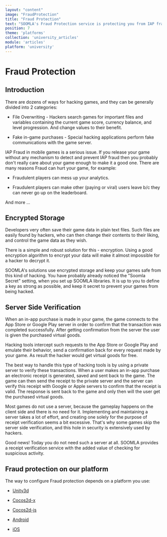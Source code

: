 ```yaml
---
layout: "content"
image: "FraudProtection"
title: "Fraud Protection"
text: "SOOMLA's Fraud Protection service is protecting you from IAP fraudsters. This document will explain how to integrate the service into your game and how it works."
position: 7
theme: 'platforms'
collection: 'university_articles'
module: 'articles'
platform: 'university'
---
```


# Fraud Protection

## Introduction

There are dozens of ways for hacking games, and they can be generally divided into 2 categories:

* File Overwriting - Hackers search games for important files and variables containing the current game score, currency
  balance, and level progression. And change values to their benefit.

* Fake in-game purchases - Special hacking applications perform fake communications with the game server.

IAP Fraud in mobile games is a serious issue. If you release your game without any mechanism to detect and prevent IAP fraud then you probably don't really care about your game enough to make it a good one. There are many reasons Fraud can hurt your game, for example:

* Fraudulent players can mess up your analytics.

* Fraudulent players can make other (paying or viral) users leave b/c they can never go up on the leaderboard.

And more ...

## Encrypted Storage

Developers very often save their game data in plain text files. Such files are easily found by hackers, who can then change
their contents to their liking, and control the game data as they wish.

There is a simple and robust solution for this - encryption. Using a good encryption algorithm to encrypt your data
will make it almost impossible for a hacker to decrypt it.

SOOMLA's solutions use encrypted storage and keep your games safe from this kind of hacking.
You have probably already noticed the "Soomla Secret" setting, when you set up SOOMLA libraries. It is up to you to define a key
as strong as possible, and keep it secret to prevent your games from being hacked.

## Server Side Verification

When an in-app purchase is made in your game, the game connects to the App Store or Google Play server in order to confirm that the transaction
was completed successfully. After getting confirmation from the server the user is given the purchased virtual goods.

Hacking tools intercept such requests to the App Store or Google Play and emulate their behavior, send a confirmation back for every request made
by your game. As result the hacker would get virtual goods for free.

The best way to handle this type of hacking tools is by using a private server to verify these transactions. When a user makes an in-app purchase
an electronic receipt is generated, saved and sent back to the game. The game can then send the receipt to the private server and the server can verify
this receipt with Google or Apple servers to confirm that the receipt is valid. The response is sent back to the game and only then will the user get the purchased virtual goods.

Most games do not use a server, because the gameplay happens on the client side and there is no need for it.
Implementing and maintaining a server takes a lot of effort, and creating one solely for the purpose of receipt verification seems a bit excessive.
That's why some games skip the server side verification, and this hole in security is extensively used by hackers.

Good news! Today you do not need such a server at all. SOOMLA provides a receipt verification service with the added value of checking for suspicious activity.

## Fraud protection on our platform

The way to configure Fraud protection depends on a platform you use:

* [Unity3d](/unity/Grow_FraudProtection.html)

* [Cocos2d-x](/cocos2dx/cpp/Grow_FraudProtection.html)

* [Cocos2d-js](/cocos2dx/js/Grow_FraudProtection.html)

* [Android](/soomla/android/store/Grow_FraudProtection.html)

* [iOS](/soomla/ios/store/Grow_FraudProtection.html)
